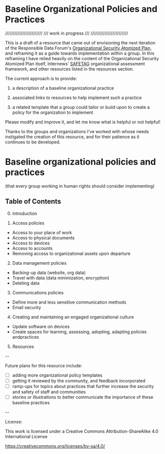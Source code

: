 # Baseline Organizational Policies and Practices

////////////////////////
/// work in progress ///
////////////////////////

This is a draft of a resource that came out of envisioning the next iteration of the 
Responsible Data Forum's [Organizational Security Atomized Plan](https://github.com/the-engine-room/responsible-data/tree/master/organizational-security-atomized-plan), and reframing it as a guide towards implementation within a group. In 
this reframing I have relied heavily on the content of the Organizational Security 
Atomized Plan itself, Internews' [SAFETAG](https://github.com/OpenInternet/SAFETAG/) 
organizational assessment framework, and other resources listed in the 
resources section.  

The current approach is to provide: 

1. a description of a baseline organizational practice 

2. associated links to resources to help implement such a practice

3. a related template that a group could tailor or build upon to 
create a policy for the organization to implement

Please modify and improve it, and let me know what is helpful or not 
helpful! 

Thanks to the groups and organizations I've worked with whose needs 
instigated the creation of this resource, and for their patience as it 
continues to be developed. 

# Baseline organizational policies and practices 
(that every group working in human rights should consider implementing)

## Table of Contents

0. Introduction

1. Access policies
  * Access to your place of work
  * Access to physical documents
  * Access to devices
  * Access to accounts
  * Removing access to organizational assets upon departure

2. Data management policies
 * Backing-up data (website, org data)
 * Travel with data (data minimization, encryption)
 * Deleting data

3. Communications policies 
  * Define more and less sensitive communication methods
  * Email security

4. Creating and maintaining an engaged organizational culture
  * Update software on devices
  * Create spaces for learning, assessing, adopting, adapting policies andpractices

5. Resources

--

Future plans for this resource include:

- [ ] adding more organizational policy templates
- [ ] getting it reviewed by the community, and feedback incorporated
- [ ] ramp-ups for topics about practices that further increase the 
security and safety of staff and communities
- [ ] stories or illustrations to better communicate the importance of 
these baseline practices

--

License:

This work is licensed under a Creative Commons Attribution-ShareAlike 4.0 International License

https://creativecommons.org/licenses/by-sa/4.0/
